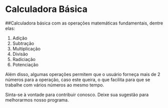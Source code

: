 # Calculadora Básica

##Calculadora básica com as operações matemáticas fundamentais, dentre elas:

1. Adição
2. Subtração
3. Multiplicação
4. Divisão
5. Radiciação
6. Potenciação

Além disso, algumas operações permitem que o usuário forneça mais de 2 números para a operação, caso este queira, o que facilita para que se trabalhe com vários números ao mesmo tempo.

Sinta-se à vontade para contribuir conosco. Deixe sua sugestão para melhorarmos nosso programa.
